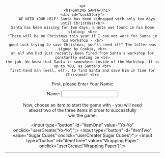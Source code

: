 
<!DOCTYPE html>
<html><head>
	<meta http-equiv="Content-Type" content="text/html; charset=UTF-8">
  <title>Saving Santa</title>

<script type="text/javascript" src="number1.js"></script>
</head>

<body style="text-align:center">

	<p>
		<h1>SAVING SANTA</h1>
	<div id="backStory">
		WE NEED YOUR HELP! Santa has been kidnapped with only two days until Christmas!<br>
	Santa has been missing for two days; a note was found in his home stating: <br>
	"There will be no Christmas this year if I can not work for Santa in his workshop - <br>
	good luck trying to save Christmas, you'll need it!" The letter was signed by Cookie, <br>
	an elf who had just recently been fired from Santa's workshop for constantly eating on <br>
	the job. We know that Santa is somewhere inside of the Workshop. It is up to YOU, as Santa's <br>
	first-hand man (well, elf), to find Santa and save him in time for Christmas! <br>
   </div>

  <div id="inputDiv">
    <p>First, please Enter Your Name:</p>
    <label for="nameBox">Name:</label>
    <input type="text" id="nameBox"> <br>
<br>
  Now, choose an item to start the game with - you will need <br>
  atleast two of the three items in order to successfully <br>
  win the game. <br>

   <input type="button" id="itemOne" value="Yo-Yo"
	onclick="userCreate('Yo-Yo')";>
   <input type="button" id="itemTwo" value="Sugar Cubes"
	onclick="userCreate('Sugar Cubes')";>
   <input type="button" id="itemThree" value="Wrapping Paper"
	onclick="userCreate('Wrapping Paper')";>  

  </div>
        <hr>
  

  <div id="outputDiv"></div>

<div id="continue" style="display:none">
   <input type="button" value="Click to Start the Game!"
	onclick="gameStart()";>

</div>


</body></html>
